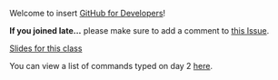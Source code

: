 Welcome to  insert [GitHub for Developers](https://training.github.com/classes/developers/)!

**If you joined late...** please make sure to add a comment to [this Issue](https://github.com/githubteacher/github-for-developers-sept-2015/issues/1).

[Slides for this class](https://training.github.com/kit/courses/github-for-developers.html)

You can view a list of commands typed on day 2 [here](https://github.com/githubteacher/github-for-developers-sept-2015/blob/add-cli-history/cli-history.txt).
